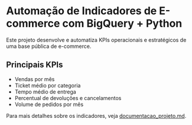 # Automação de Indicadores de E-commerce com BigQuery + Python

Este projeto desenvolve e automatiza KPIs operacionais e estratégicos de uma base pública de e-commerce.

## Principais KPIs

- Vendas por mês
- Ticket médio por categoria
- Tempo médio de entrega
- Percentual de devoluções e cancelamentos
- Volume de pedidos por mês

Para mais detalhes sobre os indicadores, veja [documentacao_projeto.md](./documentacao_projeto.md).
